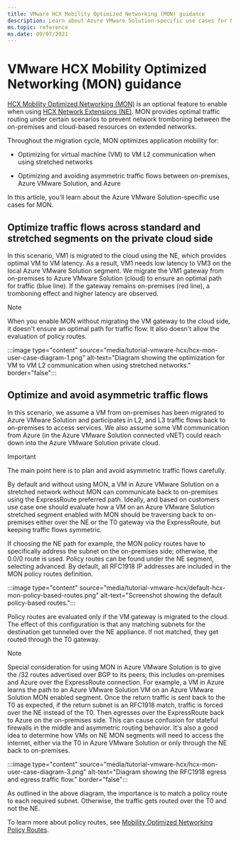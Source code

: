 ```yaml
---
title: VMware HCX Mobility Optimized Networking (MON) guidance
description: Learn about Azure VMware Solution-specific use cases for Mobility Optimized Networking (MON).  
ms.topic: reference
ms.date: 09/07/2021
---
```


# VMware HCX Mobility Optimized Networking (MON) guidance

[HCX Mobility Optimized Networking (MON)](https://docs.vmware.com/en/VMware-HCX/4.2/hcx-user-guide/GUID-0E254D74-60A9-479C-825D-F373C41F40BC.html) is an optional feature to enable when using [HCX Network Extensions (NE)](configure-hcx-network-extension.md). MON provides optimal traffic routing under certain scenarios to prevent network tromboning between the on-premises and cloud-based resources on extended networks. 

Throughout the migration cycle, MON optimizes application mobility for:

- Optimizing for virtual machine (VM) to VM L2 communication when using stretched networks 

- Optimizing and avoiding asymmetric traffic flows between on-premises, Azure VMware Solution, and Azure


In this article, you'll learn about the Azure VMware Solution-specific use cases for MON.


## Optimize traffic flows across standard and stretched segments on the private cloud side 

In this scenario, VM1 is migrated to the cloud using the NE, which provides optimal VM to VM latency. As a result, VM1 needs low latency to VM3 on the local Azure VMware Solution segment. We migrate the VM1 gateway from on-premises to Azure VMware Solution (cloud) to ensure an optimal path for traffic (blue line). If the gateway remains on-premises (red line), a tromboning effect and higher latency are observed. 

>[!NOTE]
>When you enable MON without migrating the VM gateway to the cloud side, it doesn't ensure an optimal path for traffic flow.  It also doesn't allow the evaluation of policy routes.

:::image type="content" source="media/tutorial-vmware-hcx/hcx-mon-user-case-diagram-1.png" alt-text="Diagram showing the optimization for VM to VM L2 communication when using stretched networks." border="false":::



## Optimize and avoid asymmetric traffic flows 

In this scenario, we assume a VM from on-premises has been migrated to Azure VMware Solution and participates in L2, and L3 traffic flows back to on-premises to access services. We also assume some VM communication from Azure (in the Azure VMware Solution connected vNET) could reach down into the Azure VMware Solution private cloud.

>[!IMPORTANT]
>The main point here is to plan and avoid asymmetric traffic flows carefully. 

By default and without using MON, a VM in Azure VMware Solution on a stretched network without MON can communicate back to on-premises using the ExpressRoute preferred path. Ideally, and based on customers use case one should evaluate how a VM on an Azure VMware Solution stretched segment enabled with MON should be traversing back to on-premises either over the NE or the T0 gateway via the ExpressRoute, but keeping traffic flows symmetric.

If choosing the NE path for example, the MON policy routes have to specifically address the subnet on the on-premises side; otherwise, the 0.0/0 route is used. Policy routes can be found under the NE segment, selecting advanced. By default, all RFC1918 IP addresses are included in the MON policy routes definition. 

:::image type="content" source="media/tutorial-vmware-hcx/default-hcx-mon-policy-based-routes.png" alt-text="Screenshot showing the default policy-based routes.":::

Policy routes are evaluated only if the VM gateway is migrated to the cloud. The effect of this configuration is that any matching subnets for the destination get tunneled over the NE appliance.  If not matched, they get routed through the T0 gateway.

>[!NOTE]
>Special consideration for using MON in Azure VMware Solution is to give the /32 routes advertised over BGP to its peers; this includes on-premises and Azure over the ExpressRoute connection. For example, a VM in Azure learns the path to an Azure VMware Solution VM on an Azure VMware Solution MON enabled segment. Once the return traffic is sent back to the T0 as expected, if the return subnet is an RFC1918 match, traffic is forced over the NE instead of the T0.  Then egresses over the ExpressRoute back to Azure on the on-premises side.  This can cause confusion for stateful firewalls in the middle and asymmetric routing behavior. It's also a good idea to determine how VMs on NE MON segments will need to access the internet, either via the T0 in Azure VMware Solution or only through the NE back to on-premises.

:::image type="content" source="media/tutorial-vmware-hcx/hcx-mon-user-case-diagram-3.png" alt-text="Diagram showing the RFC1918 egress and egress traffic flow." border="false":::

As outlined in the above diagram, the importance is to match a policy route to each required subnet. Otherwise, the traffic gets routed over the T0 and not the NE.

 
To learn more about policy routes, see [Mobility Optimized Networking Policy Routes](https://docs.vmware.com/en/VMware-HCX/4.1/hcx-user-guide/GUID-F45B1DB5-C640-4A75-AEC5-45C58B1C9D63.html).

